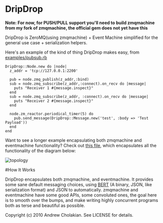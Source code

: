 # DripDrop

**Note: For now, for PUSH/PULL support you'll need to build zmqmachine from my fork of zmqmachine, the official gem does not yet have this**

DripDrop is ZeroMQ(using zmqmachine) + Event Machine simplified for the general use case + serialization helpers.

Here's an example of the kind of thing DripDrop makes easy, from [examples/pubsub.rb](http://github.com/andrewvc/dripdrop/blob/master/example/pubsub.rb)
 
    DripDrop::Node.new do |node|
      z_addr = 'tcp://127.0.0.1:2200'

      pub = node.zmq_publish(z_addr,:bind)
      sub = node.zmq_subscribe(z_addr,:connect).on_recv do |message|
        puts "Receiver 1 #{message.inspect}"
      end
      sub = node.zmq_subscribe(z_addr, :connect).on_recv do |message|
        puts "Receiver 2 #{message.inspect}"
      end

      node.zm_reactor.periodical_timer(5) do
        pub.send_message(DripDrop::Message.new('test', :body => 'Test Payload'))
      end
    end
   

Want to see a longer example encapsulating both zmqmachine and eventmachine functionality? Check out [this file](http://github.com/andrewvc/dripdrop-webstats/blob/master/lib/dripdrop-webstats.rb), which encapsulates all the functionality of the diagram below:

![topology](http://github.com/andrewvc/dripdrop/raw/master/doc_img/topology.png "Topology")

#How It Works

DripDrop encapsulates both zmqmachine, and eventmachine. It provides some sane default messaging choices, using [BERT](http://github.com/blog/531-introducing-bert-and-bert-rpc) (A binary, JSON, like serialization format) and JSON to automatically. zmqmachine and eventmachine have some good APIs, some convoluted ones, the goal here is to smooth over the bumps, and make writing highly concurrent programs both as terse and beautiful as possible.

Copyright (c) 2010 Andrew Cholakian. See LICENSE for details.
